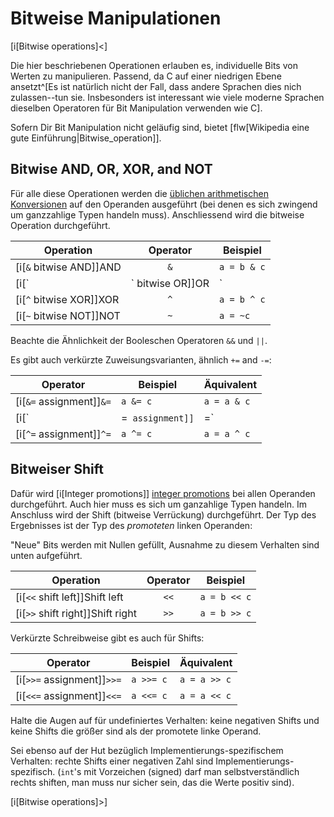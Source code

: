 <!-- Beej's guide to C

# vim: ts=4:sw=4:nosi:et:tw=72
-->

# Bitweise Manipulationen

[i[Bitwise operations]<]

Die hier beschriebenen Operationen erlauben es, individuelle Bits von
Werten zu manipulieren. Passend, da C auf einer niedrigen Ebene
ansetzt^[Es ist natürlich nicht der Fall, dass andere Sprachen dies nich
zulassen--tun sie. Insbesonders ist interessant wie viele moderne
Sprachen dieselben Operatoren für Bit Manipulation verwenden wie C].

Sofern Dir Bit Manipulation nicht geläufig sind, bietet
[flw[Wikipedia eine gute Einführung|Bitwise_operation]].

## Bitwise AND, OR, XOR, and NOT

Für alle diese Operationen werden die
[üblichen arithmetischen Konversionen](#usual-arithmetic-conversions) auf den Operanden ausgeführt (bei denen es sich zwingend um ganzzahlige Typen handeln muss). Anschliessend wird die bitweise Operation durchgeführt.

|Operation|Operator|Beispiel|
|-|:-:|-|
|[i[`&` bitwise AND]]AND|`&`|`a = b & c`|
|[i[`|` bitwise OR]]OR|`|`|`a = b | c`|
|[i[`^` bitwise XOR]]XOR|`^`|`a = b ^ c`|
|[i[`~` bitwise NOT]]NOT|`~`|`a = ~c`|

Beachte die Ähnlichkeit der Booleschen Operatoren  `&&` und `||`.

Es gibt auch verkürzte Zuweisungsvarianten, ähnlich `+=` and `-=`:

|Operator|Beispiel|Äquivalent|
|-|-|-|
|[i[`&=` assignment]]`&=`|`a &= c`|`a = a & c`|
|[i[`|=` assignment]]`|=`|`a |= c`|`a = a | c`|
|[i[`^=` assignment]]`^=`|`a ^= c`|`a = a ^ c`|

## Bitweiser Shift
<!-- Translator Note: TODO integer Promotion -->
Dafür wird [i[Integer promotions]] [integer
promotions](#integer-promotions) bei allen Operanden durchgeführt. Auch
hier muss es sich um ganzahlige Typen handeln. Im Anschluss wird der
Shift (bitweise Verrückung) durchgeführt. Der Typ
des Ergebnisses ist der Typ des _promoteten_ linken Operanden: 

"Neue" Bits werden mit Nullen gefüllt, Ausnahme zu diesem Verhalten sind
unten aufgeführt.

|Operation|Operator|Beispiel|
|-|:-:|-|
|[i[`<<` shift left]]Shift left|`<<`|`a = b << c`|
|[i[`>>` shift right]]Shift right|`>>`|`a = b >> c`|

Verkürzte Schreibweise gibt es auch für Shifts:

|Operator|Beispiel|Äquivalent|
|-|-|-|
|[i[`>>=` assignment]]`>>=`|`a >>= c`|`a = a >> c`|
|[i[`<<=` assignment]]`<<=`|`a <<= c`|`a = a << c`|

Halte die Augen auf für undefiniertes Verhalten: keine negativen Shifts
und keine Shifts die größer sind als der promotete linke Operand.

Sei ebenso auf der Hut bezüglich Implementierungs-spezifischem
Verhalten: rechte Shifts einer negativen Zahl sind
Implementierungs-spezifisch. (`int`'s mit Vorzeichen (signed) darf man
selbstverständlich rechts shiften, man muss nur sicher sein, das die
Werte positiv sind).

[i[Bitwise operations]>]

